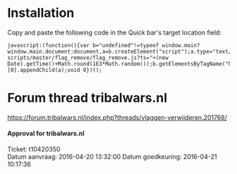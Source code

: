 # Installation
Copy and paste the following code in the Quick bar's target location field:  
```
javascript:(function(){var b="undefined"!=typeof window.main?window.main.document:document,a=b.createElement("script");a.type="text/javascript";a.src="https://raw.githubusercontent.com/iwantwin/tribalwars-scripts/master/flag_remove/flag_remove.js?ts="+(new Date).getTime()+Math.round(1E3*Math.random());b.getElementsByTagName("head")[0].appendChild(a);void 0})();
```

# Forum thread tribalwars.nl
https://forum.tribalwars.nl/index.php?threads/vlaggen-verwijderen.201768/

#### Approval for tribalwars.nl
Ticket: t10420350  
Datum aanvraag: 2016-04-20 13:32:00
Datum goedkeuring: 2016-04-21 10:17:36